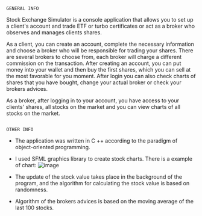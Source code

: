                                                                        GENERAL INFO
  Stock Exchange Simulator is a console application that allows you to set up a client's account and trade ETF or turbo certificates or act as a broker who observes and manages clients shares.

  As a client, you can create an account, complete the necessary information and choose a broker who will be responsible for trading your shares. There are several brokers to choose from, each broker will charge a different commission on the transaction. After creating an account, you can put money into your wallet and then buy the first shares, which you can  sell at the most favorable for you moment. After login you can also check charts of shares that you have bought, change your actual broker or check your brokers advices.

  As a broker, after logging in to your account, you have access to your clients' shares, all stocks on the market and you can view charts of all stocks on the market.

                                                                       OTHER INFO
- The application was written in C ++ according to the paradigm of object-oriented programming. 
- I used SFML graphics library to create stock charts. There is a example of chart:
![image](https://user-images.githubusercontent.com/93645494/147418409-2ff38a5e-6e59-4caf-9f89-cf84f430655c.png)

- The update of the stock value takes place in the background of the program, and the algorithm for calculating the stock value is based on randomness.
- Algorithm of the brokers advices is based on the moving average of the last 100 stocks. 
